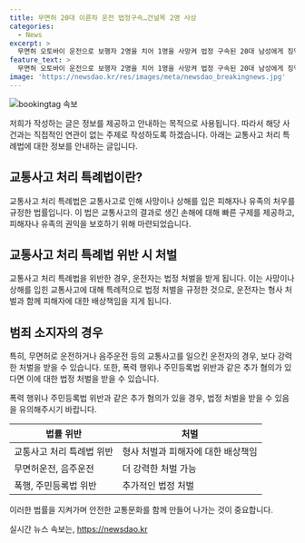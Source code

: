 ```yaml
---
title: 무면허 20대 이륜차 운전 법정구속…건널목 2명 사상
categories:
  - News
excerpt: >
  무면허 오토바이 운전으로 보행자 2명을 치어 1명을 사망켜 법정 구속된 20대 남성에게 징역 1년10월이 선고되었다. 또한 폭행과 주민등록법 위반 혐의도 함께 기소되었는데, 법원은 모든 혐의를 인정했다. 사건 조사과정에서 형사행위를 저지른 모든 사실이 인정되었으며, 법원은 횡단보도에 뒤늦게 진입한 피해자의 부분적 과실도 고려하여 판결을 내렸다.
feature_text: >
  무면허 오토바이 운전으로 보행자 2명을 치어 1명을 사망켜 법정 구속된 20대 남성에게 징역 1년10월이 선고되었다. 또한 폭행과 주민등록법 위반 혐의도 함께 기소되었는데, 법원은 모든 혐의를 인정했다. 사건 조사과정에서 형사행위를 저지른 모든 사실이 인정되었으며, 법원은 횡단보도에 뒤늦게 진입한 피해자의 부분적 과실도 고려하여 판결을 내렸다.
image: 'https://newsdao.kr/res/images/meta/newsdao_breakingnews.jpg'
---
```


<p><img src="https://newsdao.kr/res/images/meta/newsdao_breakingnews.jpg" alt="bookingtag 속보" /></p>

<p>저희가 작성하는 글은 정보를 제공하고 안내하는 목적으로 사용됩니다. 따라서 해당 사건과는 직접적인 연관이 없는 주제로 작성하도록 하겠습니다. 아래는 교통사고 처리 특례법에 대한 정보를 안내하는 글입니다.</p>

<h2 data-ke-size="size26">교통사고 처리 특례법이란?</h2>

<p data-ke-size="size16">교통사고 처리 특례법은 교통사고로 인해 사망이나 상해를 입은 피해자나 유족의 처우를 규정한 법률입니다. 이 법은 교통사고의 결과로 생긴 손해에 대해 빠른 구제를 제공하고, 피해자나 유족의 권익을 보호하기 위해 마련되었습니다.</p>

<h2 data-ke-size="size26">교통사고 처리 특례법 위반 시 처벌</h2>

<p data-ke-size="size16">교통사고 처리 특례법을 위반한 경우, 운전자는 법정 처벌을 받게 됩니다. 이는 사망이나 상해를 입힌 교통사고에 대해 특례적으로 법정 처벌을 규정한 것으로, 운전자는 형사 처벌과 함께 피해자에 대한 배상책임을 지게 됩니다.</p>

<h2 data-ke-size="size26">범죄 소지자의 경우</h2>

<p data-ke-size="size16">특히, 무면허로 운전하거나 음주운전 등의 교통사고를 일으킨 운전자의 경우, 보다 강력한 처벌을 받을 수 있습니다. 또한, 폭력 행위나 주민등록법 위반과 같은 추가 혐의가 있다면 이에 대한 법정 처벌을 받을 수 있습니다.</p>

<p>폭력 행위나 주민등록법 위반과 같은 추가 혐의가 있을 경우, 법정 처벌을 받을 수 있음을 유의해주시기 바랍니다.</p>

<table>
    <thead>
        <tr>
            <th>법률 위반</th>
            <th>처벌</th>
        </tr>
    </thead>
    <tbody>
        <tr>
            <td>교통사고 처리 특례법 위반</td>
            <td>형사 처벌과 피해자에 대한 배상책임</td>
        </tr>
        <tr>
            <td>무면허운전, 음주운전</td>
            <td>더 강력한 처벌 가능</td>
        </tr>
        <tr>
            <td>폭행, 주민등록법 위반</td>
            <td>추가적인 법정 처벌</td>
        </tr>
    </tbody>
</table>

<p>이러한 법률을 지켜가며 안전한 교통문화를 함께 만들어 나가는 것이 중요합니다.</p>
실시간 뉴스 속보는, <a href="https://newsdao.kr" rel="dofollow">https://newsdao.kr</a>



